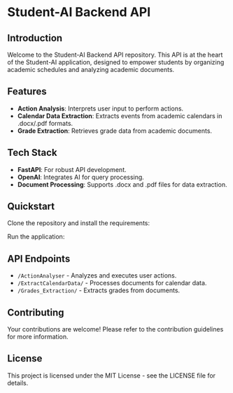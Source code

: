 # Student-AI Backend API

## Introduction
Welcome to the Student-AI Backend API repository. This API is at the heart of the Student-AI application, designed to empower students by organizing academic schedules and analyzing academic documents.

## Features
- **Action Analysis**: Interprets user input to perform actions.
- **Calendar Data Extraction**: Extracts events from academic calendars in .docx/.pdf formats.
- **Grade Extraction**: Retrieves grade data from academic documents.

## Tech Stack
- **FastAPI**: For robust API development.
- **OpenAI**: Integrates AI for query processing.
- **Document Processing**: Supports .docx and .pdf files for data extraction.

## Quickstart
Clone the repository and install the requirements:

Run the application:

## API Endpoints
- `/ActionAnalyser` - Analyzes and executes user actions.
- `/ExtractCalendarData/` - Processes documents for calendar data.
- `/Grades_Extraction/` - Extracts grades from documents.

## Contributing
Your contributions are welcome! Please refer to the contribution guidelines for more information.

## License
This project is licensed under the MIT License - see the LICENSE file for details.
